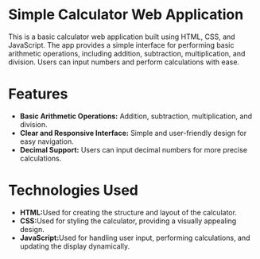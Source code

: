 # Simple Calculator Web Application
This is a basic calculator web application built using HTML, CSS, and JavaScript. The app provides a simple interface for performing basic arithmetic operations, including addition, subtraction, multiplication, and division. Users can input numbers and perform calculations with ease.
# Features
<ul>
  <li><b>Basic Arithmetic Operations:</b> Addition, subtraction, multiplication, and division.</li>
<li><b>Clear and Responsive Interface:</b> Simple and user-friendly design for easy navigation.</li>
<li><b>Decimal Support:</b> Users can input decimal numbers for more precise calculations.</li>
</ul>

# Technologies Used
<ul>
  <li><b>HTML:</b>Used for creating the structure and layout of the calculator.</li>
   <li><b>CSS:</b>Used for styling the calculator, providing a visually appealing design.</li>
   <li><b>JavaScript:</b>Used for handling user input, performing calculations, and updating the display dynamically.</li>
</ul>
